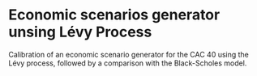 # Economic scenarios generator unsing Lévy Process
Calibration of an economic scenario generator for the CAC 40 using the Lévy process, followed by a comparison with the Black-Scholes model.
